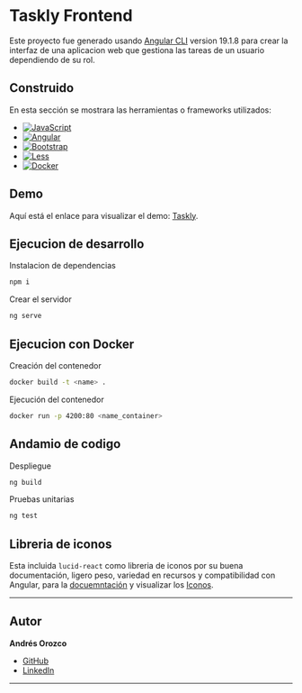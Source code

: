 # Taskly Frontend

Este proyecto fue generado usando [Angular CLI](https://github.com/angular/angular-cli) version 19.1.8 para crear la interfaz de una aplicacion web que gestiona las tareas de un usuario dependiendo de su rol.


## Construido

En esta sección se mostrara las herramientas o frameworks utilizados:

* [![JavaScript](https://img.shields.io/badge/JavaScript-F7DF1E?logo=javascript&logoColor=000)](#)
* [![Angular](https://img.shields.io/badge/Angular-%23DD0031.svg?logo=angular&logoColor=white)](#)
* [![Bootstrap](https://img.shields.io/badge/Bootstrap-7952B3?logo=bootstrap&logoColor=fff)](#)
* [![Less](https://img.shields.io/badge/Less-1D365D?logo=less&logoColor=fff)](#)
* [![Docker](https://img.shields.io/badge/Docker-2496ED?logo=docker&logoColor=fff)](#)

## Demo

Aquí está el enlace para visualizar el demo: [Taskly](https://67d8b69e98132f42d85964f5--luminous-starship-eb26e8.netlify.app/).

## Ejecucion de desarrollo

Instalacion de dependencias
```bash
npm i
```

Crear el servidor
```bash
ng serve
```

## Ejecucion con Docker

Creación del contenedor
```bash
docker build -t <name> .
```

Ejecución del contenedor
```bash
docker run -p 4200:80 <name_container>
```

## Andamio de codigo

Despliegue
```bash
ng build
```

Pruebas unitarias
```bash
ng test
```

## Libreria de iconos

Esta incluida `lucid-react` como libreria de iconos por su buena documentación, ligero peso, variedad en recursos y compatibilidad con Angular, para la [docuemntación](https://lucide.dev/guide/packages/lucide-angular) y visualizar los [Iconos](https://lucide.dev/icons/).

---

## Autor

**Andrés Orozco**
- [GitHub](https://github.com/AndresOrozcoDev)
- [LinkedIn](https://www.linkedin.com/in/andresorozcodev/)

---
